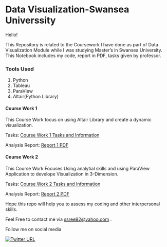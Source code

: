 # Data Visualization-Swansea Universsity

Hello!

This Repository is related to the Coursework I have done as part of Data Visualization Module while I was studying Master’s in Swansea University. This Notebook includes my code, report in PDF, tasks given by professor.


### Tools Used

1.	Python
2.	Tableau
3.	ParaView
4.	Altair(Python Library)

#### Course Work 1

This Course Work focus on using Altair Library and create a dynamic visualization. 

Tasks: [Course Work 1 Tasks and Information](https://github.com/sowmya-sree-b/Data-Visualization---Swansea-Universsity/blob/main/coursework_1_Task.pdf)

Analysis Report: [Report 1 PDF](https://github.com/sowmya-sree-b/Data-Visualization---Swansea-Universsity/blob/main/Altir_DataVisualization.pdf)

#### Course Work 2

This Course Work Focuses Using analytial skills and using ParaView Application to develope Visualization in 3-Dimension.

Tasks: [Course Work 2 Tasks and Information](https://github.com/sowmya-sree-b/Data-Visualization---Swansea-Universsity/blob/main/coursework_2_Tasks.pdf)

Analysis Report: [Report 2 PDF](https://github.com/sowmya-sree-b/Data-Visualization---Swansea-Universsity/blob/main/coursework_2_Tasks.pdf)

Hope this repo will help you to assess my coding and other interpersonal skills.

Feel Free to contact me via ssree92@yahoo.com .

Follow me on social media 

[![Twitter URL](https://img.shields.io/twitter/url/https/twitter.com/SowmyaSreeB.svg?style=social&label=Follow%20%40SowmyaSreeB)](https://twitter.com/SowmyaSreeB)


